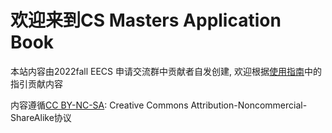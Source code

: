 # 欢迎来到CS Masters Application Book

本站内容由2022fall EECS 申请交流群中贡献者自发创建, 欢迎根据[使用指南](使用指南.md)中的指引贡献内容

内容遵循[CC BY-NC-SA](https://creativecommons.org/licenses/by-nc-sa/4.0/): Creative Commons Attribution-Noncommercial-ShareAlike协议
